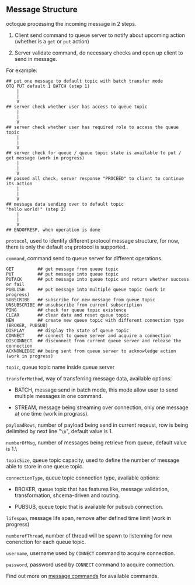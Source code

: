 ## Message Structure

octoque processing the incoming message in 2 steps.

1. Client send command to queue server to notify about upcoming action (whether is a `get` or `put` action)

2. Server validate command, do necessary checks and open up client to send in message.

For example:
```
## put one message to default topic with batch transfer mode
OTQ PUT default 1 BATCH (step 1)
    |
    |
    V
## server check whether user has access to queue topic
    |
    |
    V
## server check whether user has required role to access the queue topic
    |
    |
    V
## server check for queue / queue topic state is available to put / get message (work in progress)
    |
    |
    V
## passed all check, server response "PROCEED" to client to continue its action
    |
    |
    V
## message data sending over to default topic
"hello world!" (step 2)
    |
    |
    V
## ENDOFRESP, when operation is done
```


`protocol`, used to identify different protocol message structure, for now, there is only the default `otq` protocol is supported..

`command`, command send to queue server for different operations.

    GET         ## get message from queue topic
    PUT         ## put message into queue topic
    PUTACK      ## put message into queue topic and return whether success or fail
    PUBLISH     ## put message into multiple queue topic (work in progress)
    SUBSCRIBE   ## subscribe for new message from queue topic
    UNSUBSCRIBE ## unsubscribe from current subscription
    PING        ## check for queue topic existence
    CLEAR       ## clear data and reset queue topic
    NEW         ## create new queue topic with different connection type (BROKER, PUBSUB)
    DISPLAY     ## display the state of queue topic
    CONNECT     ## connect to queue server and acquire a connection
    DISCONNECT  ## disconnect from current queue server and release the connection
    ACKNOWLEDGE ## being sent from queue server to acknowledge action (work in progress)

`topic`, queue topic name inside queue server

`transferMethod`, way of transferring message data, available options:

  - BATCH, message send in batch mode, this mode allow user to send multiple messages in one command.

  - STREAM, message being streaming over connection, only one message at one time (work in prograss).


`payloadRows`, number of payload being send in current reqeust, row is being delimited by next line "`\n`", default value is 1.

`numberOfMsg`, number of messages being retrieve from queue, default value is 1.\

`topicSize`, queue topic capacity, used to define the number of message able to store in one queue topic.

`connectionType`, queue topic connection type, available options:

  - BROKER, queue topic that has features like, message validation, transformation, shcema-driven and routing. 

  - PUBSUB, queue topic that is available for pubsub connection.

`lifespan`, message life span, remove after defined time limit (work in progress)

`numberofThread`, number of thread will be spawn to listenning for new conenction for each queue topic.

`username`, username used by `CONNECT` command to acquire connection.

`password`, password used by `CONNECT` command to acquire connection.


Find out more on [message commands](./message-command.md) for available commands.